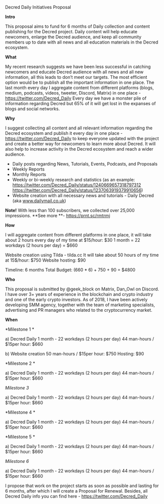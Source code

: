 Decred Daily Initiatives Proposal

**Intro**

This proposal aims to fund for 6 months of Daily сollection and content publishing for the Decred project. Daily content will help educate newcomers, enlarge the Decred audience, and keep all community members up to date with all news and all education materials in the Decred ecosystem. 


**What**

My recent research suggests we have been less successful in catching newcomers and educate Decred audience with all news and all new information, all this leads to don’t meet our targets. The most efficient option would be to publish all the important information in one place. The last month every day I aggregate content from different platforms (blogs, medium, podcasts, videos, tweeter, Discord, Matrix) in one place - https://twitter.com/Decred_Daily Every day we have a monster pile of information regarding Decred but 65% of it will get lost in the expanses of blogs and social networks. 




**Why**

I suggest collecting all content and all relevant information regarding the Decred ecosystem and publish it every day in one place - https://twitter.com/Decred_Daily  to keep everyone updated with the project and create a better way for newcomers to learn more about Decred. It will also help to increase activity in the Decred ecosystem and reach a wider audience.

- Daily posts regarding News, Tutorials, Events, Podcasts, and Proposals
- Weekly Reports
- Monthly Reports 
- Weekly or bi-weekly research and statistics (as an example: https://twitter.com/Decred_Daily/status/1240669657318797312
https://twitter.com/Decred_Daily/status/1237063919379910656)
- Website creation with all necessary news and tutorials - Daily Decred (aka www.dailymail.co.uk)

**Note!**
With less than 100 subscribers, we collected over 25,000 impressions. **See more **-  https://prnt.sc/rmtrmj 

**How**

I will aggregate content from different platforms in one place, it will take about 2 hours every day of my time at $15/hour: $30
1 month = 22 workdays (2 hours per day) = $660

Website creation using Tilda - tilda.cc It will take about 50 hours of my time at 15$/hour: $750
Website hosting: $90

Timeline: 6 months
Total Budget: (660 * 6) + 750 + 90 = $4800 

**Who**

This proposal is submitted by @geek_block on Matrix, Dan_Owl on Discord. I have over 3+ years of experience in the blockchain and crypto industry and one of the early crypto investors. As of 2018, I have been actively developing SMM agency, together with the team of marketing specialists, advertising and PR managers who related to the cryptocurrency market. 

**When**

*Milestone 1 *

a) Decred Daily 
1 month - 22 workdays (2 hours per day)
44 man-hours / $15per hour: $660

b) Website creation
50 man-hours / $15per hour: $750
Hosting: $90

*Milestone 2 *

a) Decred Daily 
1 month - 22 workdays (2 hours per day)
44 man-hours / $15per hour: $660

*Milestone 3*

a) Decred Daily 
1 month - 22 workdays (2 hours per day)
44 man-hours / $15per hour: $660

*Milestone 4 *

a) Decred Daily 
1 month - 22 workdays (2 hours per day)
44 man-hours / $15per hour: $660

*Milestone 5 *

a) Decred Daily 
1 month - 22 workdays (2 hours per day)
44 man-hours / $15per hour: $660

*Milestone 6*

a) Decred Daily 
1 month - 22 workdays (2 hours per day)
44 man-hours / $15per hour: $660


I propose that work on the project starts as soon as possible and lasting for 6 months, after which I will create a Proposal for Renewal. Besides, all Decred Daily info you can find here - https://twitter.com/Decred_Daily 
